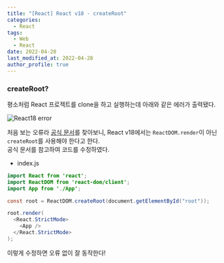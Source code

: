 ```yaml
---
title: "[React] React v18 - createRoot"
categories:
  - React
tags:
  - Web
  - React
date: 2022-04-28
last_modified_at: 2022-04-28
author_profile: true
---
```


### createRoot?

평소처럼 React 프로젝트를 clone을 하고 실행하는데 아래와 같은 에러가 출력됐다.


![React18 error](https://user-images.githubusercontent.com/62230430/165764218-cc59e9b8-a3b1-427b-8003-ef5afd08a809.png)


처음 보는 오류라 [공식 문서](https://ko.reactjs.org/docs/concurrent-mode-reference.html#createroot)를 찾아보니, React v18에서는 `ReactDOM.render`이 아닌 `createRoot`를 사용해야 한다고 한다.  
공식 문서를 참고하여 코드를 수정하였다.

- index.js

```java
import React from 'react';
import ReactDOM from 'react-dom/client';
import App from './App';

const root = ReactDOM.createRoot(document.getElementById("root"));

root.render(
  <React.StrictMode>
    <App />
  </React.StrictMode>
);
```

이렇게 수정하면 오류 없이 잘 동작한다!